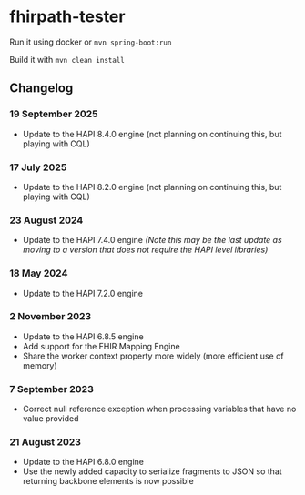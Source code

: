 # fhirpath-tester

Run it using docker or `mvn spring-boot:run`

Build it with
`mvn clean install`

## Changelog

### 19 September 2025
* Update to the HAPI 8.4.0 engine (not planning on continuing this, but playing with CQL)

### 17 July 2025
* Update to the HAPI 8.2.0 engine (not planning on continuing this, but playing with CQL)

### 23 August 2024
* Update to the HAPI 7.4.0 engine
*(Note this may be the last update as moving to a version that does not require the HAPI level libraries)*

### 18 May 2024
* Update to the HAPI 7.2.0 engine

### 2 November 2023
* Update to the HAPI 6.8.5 engine
* Add support for the FHIR Mapping Engine
* Share the worker context property more widely (more efficient use of memory)

### 7 September 2023
* Correct null reference exception when processing variables that have no value provided

### 21 August 2023
* Update to the HAPI 6.8.0 engine
* Use the newly added capacity to serialize fragments to JSON so that returning backbone elements is now possible
